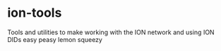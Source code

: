 # ion-tools
Tools and utilities to make working with the ION network and using ION DIDs easy peasy lemon squeezy
